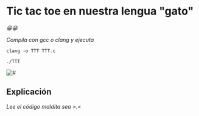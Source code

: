 # Tic tac toe en nuestra lengua "gato"

_😁😁_

_Compila con gcc o clang y ejecuta_

```
clang -o TTT TTT.c 
```
```
./TTT
```

<img src=/00.-Sources/ttt.gif alt="#"/>

## Explicación 

_Lee el código maldita sea >.<_

